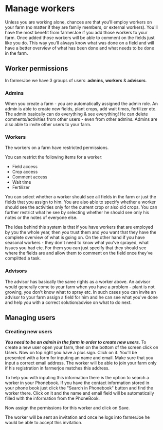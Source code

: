 # Manage workers

Unless you are working alone, chances are that you'll employ workers on your farm (no matter if they are family members, or external workers). You'll have the most benefit from farmerJoe if you add those workers to your farm. 
Once added those workers will be able to comment on the fields just like you do. This way you'll always know what was done on a field and will have a better overview of what has been done and what needs to be done in the farm.

## Worker permissions
In farmerJoe we have 3 groups of users: **admins**, **workers** & **advisors**.  

### Admins
When you create a farm - you are automatically assigned the admin role. An admin is able to create new fields, plant crops, add wait times, fertilizer etc. The admin basically can do everything & see everything! He can delete comments/activities from other users - even from other admins. Admins are also able to invite other users to your farm.

### Workers
The workers on a farm have restricted permissions. 

You can restrict the following items for a worker:
* Field access
* Crop access
* Comment access
* Wait time
* Fertilizer

You can select whether a worker should see all fields in the farm or just the fields that you assign to him. You are also able to specify whether a worker should see the activities only for the current crop or also old crops. You can further restrict what he see by selecting whether he should see only his notes or the notes of everyone else.

The idea behind this system is that if you have workers that are employed by you the whole year, then you trust them and you want that they have the complete overview of what is going on. On the other hand if you have seasonal workers - they don't need to know what you've sprayed, what issues you had etc. For them you can just specify that they should see where the fields are and allow them to comment on the field once they've complitted a task.

### Advisors
The advisor has basically the same rights as a worker above. An advisor would generally come to your farm when you have a problem - plant is not growing, you don't know what to spray etc. In such cases you can invite an advisor to your farm assign a field for him and he can see what you've done and help you with a correct solution/advise on what to do next.

## Managing users

### Creating new users
_**You need to be an admin in the farm in order to create new users.**_
To create a new user open your farm, then on the bottom of the screen click on Users. Now on top right you have a plus sign. Click on it. You'll be presented with a form for inputing an name and email. Make sure that you input a correct email address. The worker will be able to join your farm only if his registration in farmerjoe matches this address. 

To help you with inputing this information there is the option to search a worker in your Phonebook. If you have the contact information stored in your phone book just click the "Search in Phonebook" button and find the worker there. Click on it and the name and email field will be automatically filled with the information from the PhoneBook.

Now assign the permissions for this worker and click on Save.

The worker will be sent an invitation and once he logs into farmerJoe he would be able to accept this invitation.
